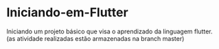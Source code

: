 # Iniciando-em-Flutter

Iniciando um projeto básico que visa o aprendizado da linguagem flutter.
(as atividade realizadas estão armazenadas na branch master)
